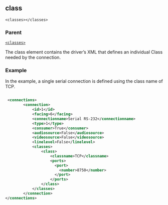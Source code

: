 ## class

`<classes></classes>`


### Parent

[`<classes>`][1]


The class element contains the driver’s XML that defines an individual Class needed by the connection.

### Example

In the example, a single serial connection is defined using the class name of TCP.

```xml

 <connections>
		<connection>
			<id>1</id>
			<facing>6</facing>
			<connectionname>Serial RS-232</connectionname>
			<type>1</type>
			<consumer>True</consumer>
			<audiosource>False</audiosource>
			<videosource>False</videosource>
			<linelevel>False</linelevel>
			<classes>
				<class>
					<classname>TCP</classname>
                    <ports>
                      <port>
                        <number>8750</number>
                      </port>
                    </ports>
				</class>
			</classes>
		</connection>
</connections>
```





[1]:	https://snap-one.github.io/docs-driverworks-xml/#connections-xml-classes